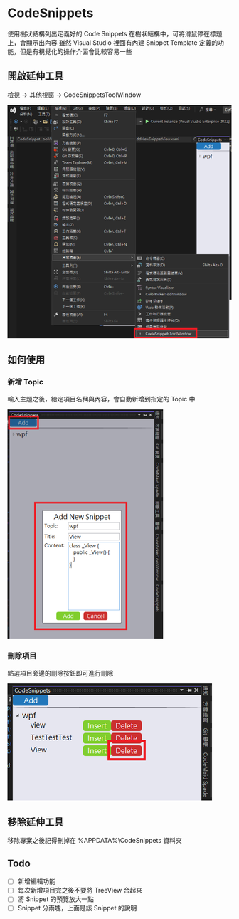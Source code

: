 # CodeSnippets
使用樹狀結構列出定義好的 Code Snippets
在樹狀結構中，可將滑鼠停在標題上，會顯示出內容
雖然 Visual Studio 裡面有內建 Snippet Template 定義的功能，但是有視覺化的操作介面會比較容易一些

## 開啟延伸工具
檢視 -> 其他視窗 -> CodeSnippetsToolWindow

<img src="./misc/how_to_open_codesnippets.png" width="550">

## 如何使用
### 新增 Topic
輸入主題之後，給定項目名稱與內容，會自動新增到指定的 Topic 中

<img src="./misc/add_new_snippets.png" width="350">

### 刪除項目
點選項目旁邊的刪除按鈕即可進行刪除

![delete_item](./misc/delete_item.png)

## 移除延伸工具
移除專案之後記得刪掉在 %APPDATA%\CodeSnippets 資料夾

## Todo
- [ ] 新增編輯功能
- [ ] 每次新增項目完之後不要將 TreeView 合起來
- [ ] 將 Snippet 的預覽放大一點
- [ ] Snippet 分兩塊，上面是該 Snippet 的說明
